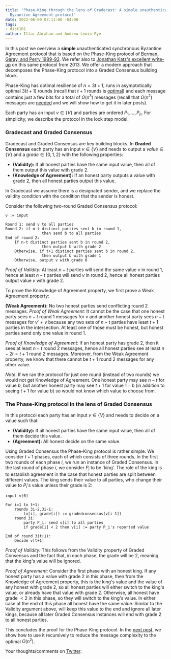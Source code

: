 ```yaml
---
title: 'Phase-King through the lens of Gradecast: A simple unauthenticated synchronous
  Byzantine Agreement protocol'
date: 2022-06-09 07:11:00 -04:00
tags:
- dist101
author: Ittai Abraham and Andrew Lewis-Pye
---
```


In this post we overview a **simple** unauthenticated synchronous Byzantine Agreement protocol that is based on the Phase-King protocol of [Berman, Garay, and Perry 1989-92](http://plan9.bell-labs.co/who/garay/bit.ps). We refer also to [Jonathan Katz's excellent write-up](https://www.cs.umd.edu/~jkatz/gradcrypto2/f13/BA.pdf) on this same protocol from 2013. We offer a modern approach that decomposes the Phase-King protocol into a Graded Consensus building block.

Phase-King has optimal resilience of $n=3t+1$, runs in asymptotically optimal $3(t+1)$ rounds (recall that $t+1$ rounds is [optimal](https://decentralizedthoughts.github.io/2019-12-15-synchrony-uncommitted-lower-bound/)) and each message contains just a few bits for a total of $O(n^3)$ messages (recall that $\Omega(n^2)$ messages are [needed](https://decentralizedthoughts.github.io/2019-08-16-byzantine-agreement-needs-quadratic-messages/) and we will show how to get it in later posts).

Each party has an input $v \in \{V\}$ and parties are ordered $P_1,\dots, P_n$. For simplicity, we describe the protocol in the lock step model.

### Gradecast and Graded Consensus

Gradecast and Graded Consensus are key building blocks. In **Graded Consensus** each party has an input $v \in \{V\}$ and needs to output a  $value \in \{V\}$ and a $grade \in \{0, 1,2\}$ with the following properties:

* **(Validity):** If all honest parties have the same input value, then all of them output this value with grade 2.
* **(Knowledge of Agreement):** If an honest party outputs a value with grade 2, then all honest parties output this value.

In Gradecast we assume there is a designated sender, and we replace the validity condition with the condition that the sender is honest.

Consider the following two-round Graded Consensus protocol: 

```
v := input

Round 1: send v to all parties
Round 2: if n-t distinct parties sent b in round 1, 
                then send b to all parties
End of round 2:
    If n-t distinct parties sent b in round 2,
                then output b with grade 2
    Otherwise, if t+1 distinct parties sent b in round 2,
                then output b with grade 1
    Otherwise, output v with grade 0
```

*Proof of Validity:* At least $n-t$ parties will send the same value $v$ in round 1, hence at least $n-t$ parties will send $v$ in round 2, hence all honest parties output value $v$ with grade 2.

To prove the Knowledge of Agreement property, we first prove a Weak Agreement property:

**(Weak Agreement):** No two honest parties send conflicting round 2 messages.
*Proof of Weak Agreement:* It cannot be the case that one honest party sees $n-t$ round 1 messages for $v$ and another honest party sees $n-t$ messages for $v' \neq v$ because any two sets of $n-t$ parties have least $t+1$ parties in the intersection. At least one of those must be honest, but honest parties send only one value in round 1. 

*Proof of Knowledge of Agreement:* If an honest party has grade 2, then it sees at least $n-t$ round 2 messages, hence all honest parties see at least $n-2t=t+1$ round 2 messages. Moreover, from the Weak Agreement property, we know that there cannot be $t+1$ round 2 messages for any other value.


*Note*: If we ran the protocol for just one round (instead of two rounds) we would not get Knowledge of Agreement. One honest party may see $n-t$ for value $b$, but another honest party may see $t+1$ for value $1-b$ (in addition to seeing $t+1$ for value $b$) so would not know which value to choose from.

### The Phase-King protocol in the lens of Graded Consensus

In this protocol each party has an input $v \in \{V\}$ and needs to decide on a value such that:

* **(Validity):** If all honest parties have the same input value, then all of them decide this value.
* **(Agreement):** All honest decide on the same value.

Using Graded Consensus the Phase-King protocol is rather simple. We consider $t+1$ phases, each of which consists of three rounds. In the first two rounds of each phase $i$, we run an instance of Graded Consensus. In the last round of phase $i$, we consider $P_i$ to be 'king'. The role of the king is to establish agreement in the case that honest parties are split between different values. The king sends their value to all parties, who change their value to $P_i$'s value unless their grade is 2: 

```
input v[0]

For i=1 to t+1:
    rounds 3i-2,3i-1:
        (v[i], grade[i]) := gradedconsensus(v[i-1])
    round 3i:
        party P_i: send v[i] to all parties
        if grade[i] < 2 then v[i] := party P_i's reported value
        
End of round 3(t+1):
    Decide v[t+1]
```

*Proof of Validity:* This follows from the Validity property of Graded Consensus and the fact that, in each phase, the grade will be 2, meaning that the king's value will be ignored.

*Proof of Agreement:* Consider the first phase with an honest king. If any honest party has a value with grade 2 in this phase, then from the Knowledge of Agreement property, this is the king's value and the value of any honest with grade 2, so all honest parties will either switch to the king's value, or already have that value with grade 2. Otherwise, all honest have grade $< 2$ in this phase, so they will switch to the king's value. In either case at the end of this phase all honest have the same value. Similar to the Validity argument above, will keep this value to the end and ignore all later kings, because all later Graded Consensus instances will end with grade 2 to all honest parties.

This concludes the proof for the Phase-King protocol. In the [next post](https://x.com/ittaia/status/1835357484195709231), we show how to use it recursively to reduce the message complexity to the optimal $O(n^2)$.

Your thoughts/comments on [Twitter](https://twitter.com/ittaia/status/1534873601358368769?s=20&t=h3N-bj0BKuqFb-D5eFreig).
